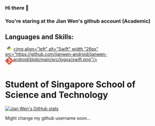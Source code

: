 ### Hi there 👋

### You're staring at the Jian Wen's github account (Academic)

## Languages and Skills:

<a href="https://www.python.org" target="_blank"> <img align="left" alt="Python" width="26px" src="https://github.com/jianwen-android/jianwen-android/blob/main/src/logos/python.png"/> </a>
<a href="https://swift.org" target="_blank"> <img align="left" alt="Swift" width "26px" src="https://github.com/jianwen-android/jianwen-android/blob/main/src/logos/swift.png"/> <a>
<a href="https://git-scm.com/" target="_blank"> <img align="left" alt="git" width="26px" src="https://github.com/jianwen-android/jianwen-android/blob/main/src/logos/git.png"/> </a>
<br />
<br />

# Student of Singapore School of Science and Technology

[![Jian Wen's GitHub stats](https://github-readme-stats.vercel.app/api?username=jianwen-android&count_private=true&show_icons=true&theme=radical)](https://github.com/anuraghazra/github-readme-stats)

Might change my github username soon...

<!--
**jianwen-android/jianwen-android** is a ✨ _special_ ✨ repository because its `README.md` (this file) appears on your GitHub profile.

Here are some ideas to get you started:

- 🔭 I’m currently working on ...
- 🌱 I’m currently learning ...
- 👯 I’m looking to collaborate on ...
- 🤔 I’m looking for help with ...
- 💬 Ask me about ...
- 📫 How to reach me: ...
- 😄 Pronouns: ...
- ⚡ Fun fact: ...
-->
